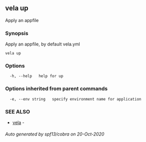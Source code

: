 ## vela up

Apply an appfile

### Synopsis

Apply an appfile, by default vela.yml

```
vela up
```

### Options

```
  -h, --help   help for up
```

### Options inherited from parent commands

```
  -e, --env string   specify environment name for application
```

### SEE ALSO

* [vela](vela.md)	 - 

###### Auto generated by spf13/cobra on 20-Oct-2020
